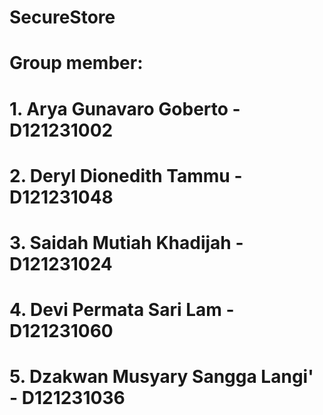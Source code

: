 # SecureStore
# Group member:
# 1. Arya Gunavaro Goberto - D121231002
# 2. Deryl Dionedith Tammu - D121231048
# 3. Saidah Mutiah Khadijah - D121231024
# 4. Devi Permata Sari Lam - D121231060
# 5. Dzakwan Musyary Sangga Langi' - D121231036